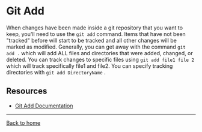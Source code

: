 # Git Add
When changes have been made inside a git repository that you want to keep, you'll need to use the `git add` command.
Items that have not been "tracked" before will start to be tracked and all other changes will be marked as modified.
Generally, you can get away with the command `git add .` which will add ALL files and directories that were added, changed, or deleted.
You can track changes to specific files using `git add file1 file 2` which will track specifically file1 and file2.
You can specify tracking directories with `git add DirectoryName` .
## Resources
- [Git Add Documentation](https://git-scm.com/docs/git-add)
---
[Back to home](../README.md)